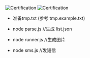 ![Certification](http://fcc.lanhao.name/fcc-readme-icon)
![Certification](http://fcc.lanhao.name/fcc-readme-icon)

- 准备tmp.txt (参考 tmp.example.txt)

-  node parse.js  //生成 list.json

-  node runner.js //生成图片

-  node sms.js //发短信

